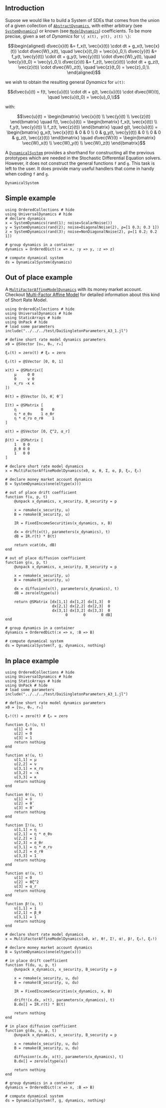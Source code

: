 ## Introduction

Supose we would like to build a System of SDEs that comes from the union of a given collection of [`AbstractDynamics`](@ref), with either arbitrary (see [`SystemDynamics`](@ref)) or known (see [`ModelDynamics`](@ref)) coefficients. To be more precise, given a set of *Dynamics* for ``\{ x(t), y(t), z(t) \}``:

```math
\begin{aligned}
d\vec{x}(t) &= f_x(t, \vec{x}(t)) \cdot dt + g_x(t, \vec{x}(t)) \cdot d\vec{W}_x(t), \quad \vec{x}(t_0) = \vec{x}_0,\\
d\vec{y}(t) &= f_y(t, \vec{y}(t)) \cdot dt + g_y(t, \vec{y}(t)) \cdot d\vec{W}_y(t), \quad \vec{y}(t_0) = \vec{y}_0,\\
d\vec{z}(t) &= f_z(t, \vec{z}(t)) \cdot dt + g_z(t, \vec{z}(t)) \cdot d\vec{W}_z(t), \quad \vec{z}(t_0) = \vec{z}_0,\\
\end{aligned}
```

 we wish to obtain the resulting general *Dynamics* for ``u(t)``:

 ```math
d\vec{u}(t) = f(t, \vec{u}(t)) \cdot dt + g(t, \vec{u}(t)) \cdot d\vec{W}(t), \quad \vec{u}(t_0) = \vec{u}_0,\\
```

with:

```math
\vec{u}(t) =
    \begin{bmatrix}
        \vec{x}(t) \\
        \vec{y}(t) \\
        \vec{z}(t)
    \end{bmatrix}
\quad
f(t, \vec{u}(t)) =
    \begin{bmatrix}
        f_x(t, \vec{x}(t)) \\
        f_y(t, \vec{y}(t)) \\
        f_z(t, \vec{z}(t))
    \end{bmatrix}
\quad
g(t, \vec{u}(t)) =
    \begin{bmatrix}
        g_x(t, \vec{x}(t)) & 0 & 0 \\
        0 & g_y(t, \vec{y}(t)) & 0 \\
        0 & 0 & g_z(t, \vec{z}(t))
    \end{bmatrix}
\quad
d\vec{W}(t) =
    \begin{bmatrix}
        \vec{W}_x(t) \\
        \vec{W}_y(t) \\
        \vec{W}_z(t)
    \end{bmatrix}
```

A [`DynamicalSystem`](@ref) provides a shorthand for constructing all the previous prototypes which are needed in the Stochastic Differential Equation solvers. However, it does not construct the general functions ``f`` and ``g``. This task is left to the user. It does provide many useful handlers that come in handy when coding ``f`` and ``g``.

```@docs
DynamicalSystem
```

## Simple example

```@example
using OrderedCollections # hide
using UniversalDynamics # hide
# declare dynamics
x = SystemDynamics(rand(1); noise=ScalarNoise())
y = SystemDynamics(rand(2); noise=DiagonalNoise(2), ρ=[1 0.3; 0.3 1])
z = SystemDynamics(rand(3); noise=NonDiagonalNoise(2), ρ=[1 0.2; 0.2 1])

# group dynamics in a container
dynamics = OrderedDict(:x => x, :y => y, :z => z)

# compute dynamical system
ds = DynamicalSystem(dynamics)
```

## Out of place example

A [`MultiFactorAffineModelDynamics`](@ref) with its money market account. Checkout [Multi-Factor Affine Model](@ref) for detailed information about this kind of Short Rate Model.

```@example
using OrderedCollections # hide
using UniversalDynamics # hide
using StaticArrays # hide
using UnPack # hide
# load some parameters
include("../../../test/DaiSingletonParameters_A3_1.jl")

# define short rate model dynamics parameters
x0 = @SVector [υ₀, θ₀, r₀]

ξ₀(t) = zero(t) # ξ₀ = zero

ξ₁(t) = @SVector [0, 0, 1]

ϰ(t) = @SMatrix([
    μ     0 0
    0     ν 0
    κ_rυ -κ κ
])

θ(t) = @SVector [ῡ, θ̄, θ̄ ]

Σ(t) = @SMatrix [
    η           0    0
    η * σ_θυ    1 σ_θr
    η * σ_rυ σ_rθ    1
]

α(t) = @SVector [0, ζ^2, α_r]

β(t) = @SMatrix [
    1   0 0
    β_θ 0 0
    1   0 0
]

# declare short rate model dynamics
x = MultiFactorAffineModelDynamics(x0, ϰ, θ, Σ, α, β, ξ₀, ξ₁)

# declare money market account dynamics
B = SystemDynamics(one(eltype(x)))

# out of place drift coefficient
function f(u, p, t)
    @unpack x_dynamics, x_security, B_security = p

    x = remake(x_security, u)
    B = remake(B_security, u)

    IR = FixedIncomeSecurities(x_dynamics, x, B)

    dx = drift(x(t), parameters(x_dynamics), t)
    dB = IR.r(t) * B(t)

    return vcat(dx, dB)
end

# out of place diffusion coefficient
function g(u, p, t)
    @unpack x_dynamics, x_security, B_security = p

    x = remake(x_security, u)
    B = remake(B_security, u)

    dx = diffusion(x(t), parameters(x_dynamics), t)
    dB = zero(eltype(u))

    return @SMatrix [dx[1,1] dx[1,2] dx[1,3]  0
                     dx[2,1] dx[2,2] dx[2,3]  0
                     dx[3,1] dx[3,2] dx[3,3]  0
                           0       0       0 dB]
end

# group dynamics in a container
dynamics = OrderedDict(:x => x, :B => B)

# compute dynamical system
ds = DynamicalSystem(f, g, dynamics, nothing)
```

## In place example

```@example
using OrderedCollections # hide
using UniversalDynamics # hide
using StaticArrays # hide
using UnPack # hide
# load some parameters
include("../../../test/DaiSingletonParameters_A3_1.jl")

# define short rate model dynamics parameters
x0 = [υ₀, θ₀, r₀]

ξ₀!(t) = zero(t) # ξ₀ = zero

function ξ₁!(u, t)
    u[1] = 0
    u[2] = 0
    u[3] = 1
    return nothing
end

function ϰ!(u, t)
    u[1,1] = μ
    u[2,2] = ν
    u[3,1] = κ_rυ
    u[3,2] = -κ
    u[3,3] = κ
    return nothing
end

function θ!(u, t)
    u[1] = ῡ
    u[2] = θ̄
    u[3] = θ̄
    return nothing
end

function Σ!(u, t)
    u[1,1] = η
    u[2,1] = η * σ_θυ
    u[2,2] = 1
    u[2,3] = σ_θr
    u[3,1] = η * σ_rυ
    u[3,2] = σ_rθ
    u[3,3] = 1
    return nothing
end

function α!(u, t)
    u[1] = 0
    u[2] = θζ^2
    u[3] = α_r
    return nothing
end

function β!(u, t)
    u[1,1] = 1
    u[2,1] = β_θ
    u[3,1] = 1
    return nothing
end

# declare short rate model dynamics
x = MultiFactorAffineModelDynamics(x0, ϰ!, θ!, Σ!, α!, β!, ξ₀!, ξ₁!)

# declare money market account dynamics
B = SystemDynamics(one(eltype(x)))

# in place drift coefficient
function f(du, u, p, t)
    @unpack x_dynamics, x_security, B_security = p

    x = remake(x_security, u, du)
    B = remake(B_security, u, du)

    IR = FixedIncomeSecurities(x_dynamics, x, B)

    drift!(x.dx, x(t), parameters(x_dynamics), t)
    B.dx[] = IR.r(t) * B(t)

    return nothing
end

# in place diffusion coefficient
function g(du, u, p, t)
    @unpack x_dynamics, x_security, B_security = p

    x = remake(x_security, u, du)
    B = remake(B_security, u, du)

    diffusion!(x.dx, x(t), parameters(x_dynamics), t)
    B.dx[] = zero(eltype(u))

    return nothing
end

# group dynamics in a container
dynamics = OrderedDict(:x => x, :B => B)

# compute dynamical system
ds = DynamicalSystem(f, g, dynamics, nothing)
```
